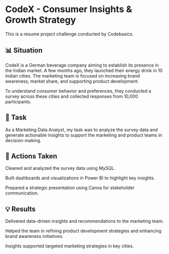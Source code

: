 # CodeX - Consumer Insights & Growth Strategy
This is a resume project challenge conducted by Codebasics.

## 📊 Situation
CodeX is a German beverage company aiming to establish its presence in the Indian market. A few months ago, they launched their energy drink in 10 Indian cities. The marketing team is focused on increasing brand awareness, market share, and supporting product development.

To understand consumer behavior and preferences, they conducted a survey across these cities and collected responses from 10,000 participants.

## 🎯 Task
As a Marketing Data Analyst, my task was to analyze the survey data and generate actionable insights to support the marketing and product teams in decision-making.

## 🚀 Actions Taken
Cleaned and analyzed the survey data using MySQL.

Built dashboards and visualizations in Power BI to highlight key insights.

Prepared a strategic presentation using Canva for stakeholder communication.

## 💡 Results
Delivered data-driven insights and recommendations to the marketing team.

Helped the team in refining product development strategies and enhancing brand awareness initiatives.

Insights supported targeted marketing strategies in key cities.
